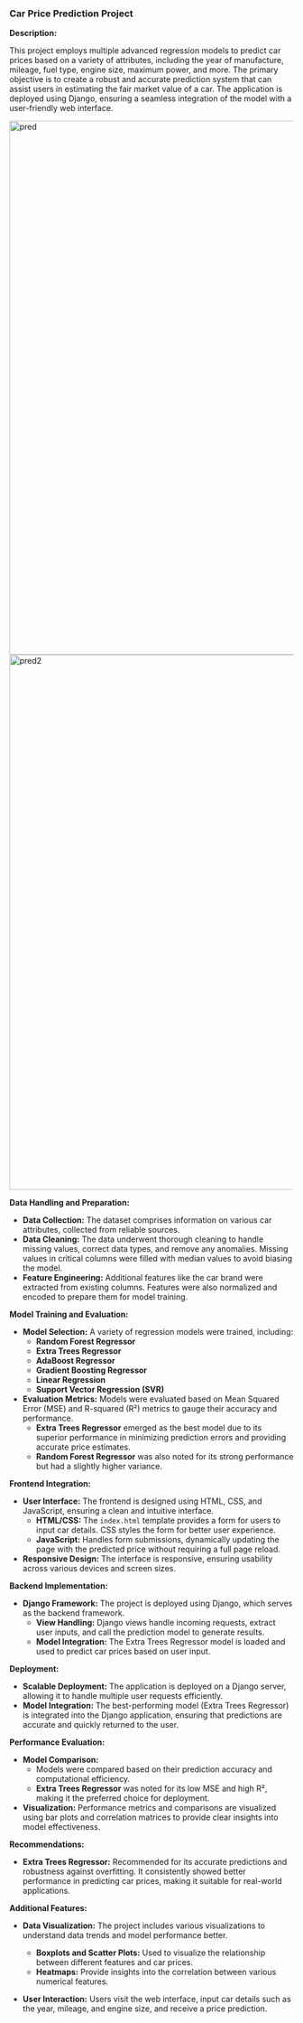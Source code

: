 ### Car Price Prediction Project

**Description:**

This project employs multiple advanced regression models to predict car prices based on a variety of attributes, including the year of manufacture, mileage, fuel type, engine size, maximum power, and more. The primary objective is to create a robust and accurate prediction system that can assist users in estimating the fair market value of a car. The application is deployed using Django, ensuring a seamless integration of the model with a user-friendly web interface.

<img width="946" alt="pred" src="https://github.com/NANITH777/Car-Price-Prediction/assets/109669139/cb6537a0-93f1-42ca-a5fc-d80b26df48cf">
<img width="948" alt="pred2" src="https://github.com/NANITH777/Car-Price-Prediction/assets/109669139/1b09d6cd-6512-4a03-a5bd-7e17ba8e671b">

**Data Handling and Preparation:**

- **Data Collection:** The dataset comprises information on various car attributes, collected from reliable sources.
- **Data Cleaning:** The data underwent thorough cleaning to handle missing values, correct data types, and remove any anomalies. Missing values in critical columns were filled with median values to avoid biasing the model.
- **Feature Engineering:** Additional features like the car brand were extracted from existing columns. Features were also normalized and encoded to prepare them for model training.

**Model Training and Evaluation:**

- **Model Selection:** A variety of regression models were trained, including:
  - **Random Forest Regressor**
  - **Extra Trees Regressor**
  - **AdaBoost Regressor**
  - **Gradient Boosting Regressor**
  - **Linear Regression**
  - **Support Vector Regression (SVR)**
- **Evaluation Metrics:** Models were evaluated based on Mean Squared Error (MSE) and R-squared (R²) metrics to gauge their accuracy and performance.
  - **Extra Trees Regressor** emerged as the best model due to its superior performance in minimizing prediction errors and providing accurate price estimates.
  - **Random Forest Regressor** was also noted for its strong performance but had a slightly higher variance.

**Frontend Integration:**

- **User Interface:** The frontend is designed using HTML, CSS, and JavaScript, ensuring a clean and intuitive interface.
  - **HTML/CSS:** The `index.html` template provides a form for users to input car details. CSS styles the form for better user experience.
  - **JavaScript:** Handles form submissions, dynamically updating the page with the predicted price without requiring a full page reload.
- **Responsive Design:** The interface is responsive, ensuring usability across various devices and screen sizes.

**Backend Implementation:**

- **Django Framework:** The project is deployed using Django, which serves as the backend framework.
  - **View Handling:** Django views handle incoming requests, extract user inputs, and call the prediction model to generate results.
  - **Model Integration:** The Extra Trees Regressor model is loaded and used to predict car prices based on user input.

**Deployment:**

- **Scalable Deployment:** The application is deployed on a Django server, allowing it to handle multiple user requests efficiently.
- **Model Integration:** The best-performing model (Extra Trees Regressor) is integrated into the Django application, ensuring that predictions are accurate and quickly returned to the user.

**Performance Evaluation:**

- **Model Comparison:**
  - Models were compared based on their prediction accuracy and computational efficiency.
  - **Extra Trees Regressor** was noted for its low MSE and high R², making it the preferred choice for deployment.
- **Visualization:** Performance metrics and comparisons are visualized using bar plots and correlation matrices to provide clear insights into model effectiveness.

**Recommendations:**

- **Extra Trees Regressor:** Recommended for its accurate predictions and robustness against overfitting. It consistently showed better performance in predicting car prices, making it suitable for real-world applications.

**Additional Features:**

- **Data Visualization:** The project includes various visualizations to understand data trends and model performance better.
  - **Boxplots and Scatter Plots:** Used to visualize the relationship between different features and car prices.
  - **Heatmaps:** Provide insights into the correlation between various numerical features.


- **User Interaction:** Users visit the web interface, input car details such as the year, mileage, and engine size, and receive a price prediction.
